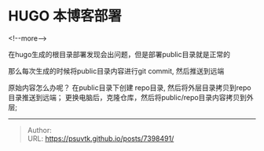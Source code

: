 # HUGO 本博客部署


&lt;!--more--&gt;


在hugo生成的根目录部署发现会出问题，但是部署public目录就是正常的


那么每次生成的时候将public目录内容进行git commit, 然后推送到远端

原始内容怎么办呢？
在public目录下创建 repo目录, 然后将外层目录拷贝到repo目录推送到远端；
更换电脑后，克隆仓库，然后将public/repo目录内容拷贝到外层;

---

> Author:   
> URL: https://psuvtk.github.io/posts/7398491/  

